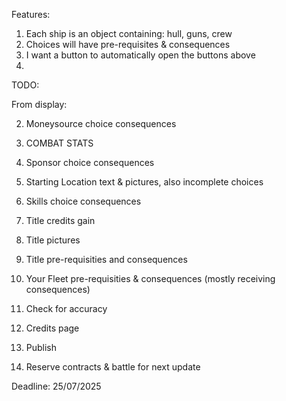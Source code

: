 Features:

1. Each ship is an object containing: hull, guns, crew
2. Choices will have pre-requisites & consequences
3. I want a button to automatically open the buttons above
4.

TODO:

From display:

2. Moneysource choice consequences

3. COMBAT STATS
4. Sponsor choice consequences
5. Starting Location text & pictures, also incomplete choices
6. Skills choice consequences
7. Title credits gain
8. Title pictures
9. Title pre-requisities and consequences

10. Your Fleet pre-requisities & consequences (mostly receiving consequences)

11. Check for accuracy
12. Credits page
13. Publish

14. Reserve contracts & battle for next update

Deadline: 25/07/2025
